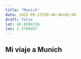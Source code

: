 ```yaml
---
title: "Munich"
date: 2022-09-21T09:44:48+02:00
draft: false
lat: 48.8588336
lon: 2.2769957
---
```


## Mi viaje a Munich